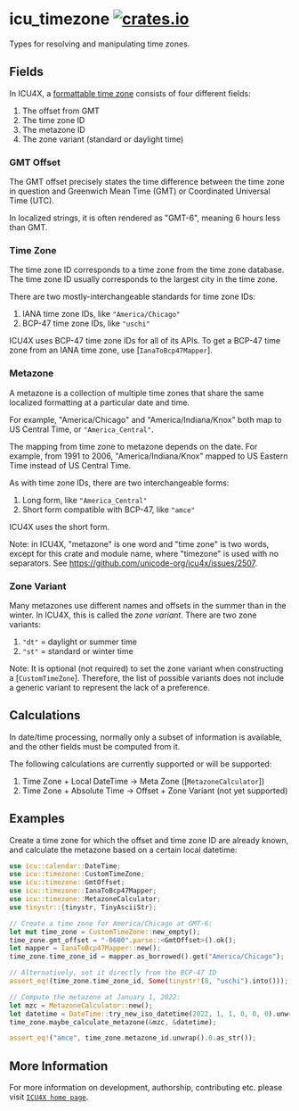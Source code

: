 # icu_timezone [![crates.io](https://img.shields.io/crates/v/icu_timezone)](https://crates.io/crates/icu_timezone)

<!-- cargo-rdme start -->

Types for resolving and manipulating time zones.

## Fields

In ICU4X, a [formattable time zone](CustomTimeZone) consists of four different fields:

1. The offset from GMT
2. The time zone ID
3. The metazone ID
4. The zone variant (standard or daylight time)

### GMT Offset

The GMT offset precisely states the time difference between the time zone in question and
Greenwich Mean Time (GMT) or Coordinated Universal Time (UTC).

In localized strings, it is often rendered as "GMT-6", meaning 6 hours less than GMT.

### Time Zone

The time zone ID corresponds to a time zone from the time zone database. The time zone ID
usually corresponds to the largest city in the time zone.

There are two mostly-interchangeable standards for time zone IDs:

1. IANA time zone IDs, like `"America/Chicago"`
2. BCP-47 time zone IDs, like `"uschi"`

ICU4X uses BCP-47 time zone IDs for all of its APIs. To get a BCP-47 time zone from an
IANA time zone, use [`IanaToBcp47Mapper`].

### Metazone

A metazone is a collection of multiple time zones that share the same localized formatting
at a particular date and time.

For example, "America/Chicago" and "America/Indiana/Knox" both map to US Central Time, or
`"America_Central"`.

The mapping from time zone to metazone depends on the date. For example, from 1991 to 2006,
"America/Indiana/Knox" mapped to US Eastern Time instead of US Central Time.

As with time zone IDs, there are two interchangeable forms:

1. Long form, like `"America_Central"`
2. Short form compatible with BCP-47, like `"amce"`

ICU4X uses the short form.

Note: in ICU4X, "metazone" is one word and "time zone" is two words, except for this crate
and module name, where "timezone" is used with no separators. See
<https://github.com/unicode-org/icu4x/issues/2507>.

### Zone Variant

Many metazones use different names and offsets in the summer than in the winter. In ICU4X,
this is called the _zone variant_. There are two zone variants:

1. `"dt"` = daylight or summer time
2. `"st"` = standard or winter time

Note: It is optional (not required) to set the zone variant when constructing a
[`CustomTimeZone`]. Therefore, the list of possible variants does not include a generic variant
to represent the lack of a preference.

## Calculations

In date/time processing, normally only a subset of information is available, and the other
fields must be computed from it.

The following calculations are currently supported or will be supported:

1. Time Zone + Local DateTime → Meta Zone ([`MetazoneCalculator`])
2. Time Zone + Absolute Time → Offset + Zone Variant (not yet supported)

## Examples

Create a time zone for which the offset and time zone ID are already known, and calculate
the metazone based on a certain local datetime:

```rust
use icu::calendar::DateTime;
use icu::timezone::CustomTimeZone;
use icu::timezone::GmtOffset;
use icu::timezone::IanaToBcp47Mapper;
use icu::timezone::MetazoneCalculator;
use tinystr::{tinystr, TinyAsciiStr};

// Create a time zone for America/Chicago at GMT-6:
let mut time_zone = CustomTimeZone::new_empty();
time_zone.gmt_offset = "-0600".parse::<GmtOffset>().ok();
let mapper = IanaToBcp47Mapper::new();
time_zone.time_zone_id = mapper.as_borrowed().get("America/Chicago");

// Alternatively, set it directly from the BCP-47 ID
assert_eq!(time_zone.time_zone_id, Some(tinystr!(8, "uschi").into()));

// Compute the metazone at January 1, 2022:
let mzc = MetazoneCalculator::new();
let datetime = DateTime::try_new_iso_datetime(2022, 1, 1, 0, 0, 0).unwrap();
time_zone.maybe_calculate_metazone(&mzc, &datetime);

assert_eq!("amce", time_zone.metazone_id.unwrap().0.as_str());
```

<!-- cargo-rdme end -->

## More Information

For more information on development, authorship, contributing etc. please visit [`ICU4X home page`](https://github.com/unicode-org/icu4x).
